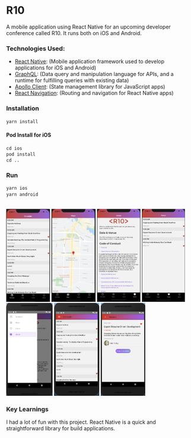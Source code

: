 # R10

A mobile application using React Native for an upcoming developer conference called R10. It runs both on iOS and Android.

### Technologies Used:

- [React Native](https://reactnative.dev/): (Mobile application framework used to develop applications for iOS and Android)
- [GraphQL](https://graphql.org/): (Data query and manipulation language for APIs, and a runtime for fulfilling queries with existing data)
- [Apollo Client](https://www.apollographql.com/docs/react/): (State management library for JavaScript apps)
- [React Navigation](https://reactnavigation.org/): (Routing and navigation for React Native apps)

### Installation

```bash
yarn install
```

#### Pod Install for iOS

```
cd ios
pod install
cd ..
```

### Run

```bash
yarn ios
yarn android
```

<br/>
<img height=250 src="./preview/screenshot/schedule-ios.png">
<img height=250 src="./preview/screenshot/maps-ios.png">
<img height=250 src="./preview/screenshot/about-ios.png">
<img height=250 src="./preview/screenshot/faves-ios.png">
<br/>
<img height=250 src="./preview/screenshot/nav-android.png">
<img height=250 src="./preview/screenshot/schedule-android.png">
<img height=250 src="./preview/screenshot/session-android.png">

### Key Learnings

I had a lot of fun with this project. React Native is a quick and straightforward library for build applications.
